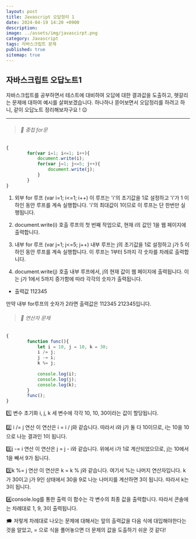 ```yaml
---
layout: post
title: Javascript 오답정리 1
date: 2024-04-19 14:20 +0900
description: 
image: ../assets/img/javascirpt.png
category: Javascript
tags: 자바스크립트 문제
published: true
sitemap: true
---
```


## 자바스크립트 오답노트1

자바스크립트를 공부하면서 테스트에 대비하여 오답에 대한 결과값을 도출하고,
헷갈리는 문제에 대하여 예시를 살펴보겠습니다.
하나하나 뜯어보면서 오답정리를 하려고 하니,
같이 오답노트 정리해보자구요 ! 😉

<hr />

> ###### 💛 중첩 for문

````javascript
{       
        for(var i=1; i<=1; i++){
            document.write(i);
            for(var j=1; j<=5; j++){
                document.write(j);
            }
        }                
}
````

1. 외부 for 루프  (var i=1; i<=1; i++)
이 루프는 'i'의 초기값을 1로 설정하고 'i'가 1 이하인 동안 루프를 계속 실행합니다. 'i'의 최대값이 1이므로 이 루프는 단 한번만 실행됩니다.

2. document.write(i) 호출
루프의 첫 번째 작업으로, 현재 i의 값인 1을 웹 페이지에 출력합니다.

3. 내부 for 루프 (var j=1; j<=5; j++)
내부 루프는 j의 초기값을 1로 설정하고 j가 5 이하인 동안 루프를 계속 실행합니다. 이 루프는 1부터 5까지 각 숫자를 차례로 출력합니다.

4. document.write(j) 호출
내부 루프에서, j의 현재 값이 웹 페이지에 출력됩니다. 이는 j가 1에서 5까지 증가함에 따라 각각의 숫자가 출력됩니다.

* 출력값
112345

만약 내부 for루프의 숫자가 2라면
출력값은 112345 212345입니다.

> ###### 💛 연산자 문제

````javascript
{
        function func(){
            let i = 10, j = 10, k = 30;
            i /= j;
            j -= i;
            k %= j;
    
            console.log(i);
            console.log(j);
            console.log(k);
        }
        func();
}
````

1️⃣ 변수 초기화
i, j, k 세 변수에 각각 10, 10, 30이라는 값이 할당됩니다.

2️⃣ i /= j 연산
이 연산은 i = i / j와 같습니다. 따라서 i와 j가 둘 다 10이므로, i는 10을 10으로 나눈 결과인 1이 됩니다.


3️⃣j -= i 연산
이 연산은 j = j - i와 같습니다. 위에서 i가 1로 계산되었으므로, j는 10에서 1을 빼서 9가 됩니다.


3️⃣k %= j 연산
이 연산은 k = k % j와 같습니다. 여기서 %는 나머지 연산자입니다. k가 30이고 j가 9인 상태에서 30을 9로 나눈 나머지를 계산하면 3이 됩니다. 따라서 k는 3이 됩니다.

4️⃣console.log를 통한 출력
이 함수는 각 변수의 최종 값을 출력합니다. 따라서 콘솔에는 차례대로 1, 9, 3이 출력됩니다.


🗯 저렇게 차례대로 나오는 문제에 대해서는 앞의 출력값을 다음 식에 대입해야한다는것을 알았고,
= 으로 식을 풀어놓으면 더 문제의 값을 도출하기 쉬운 것 같다!



